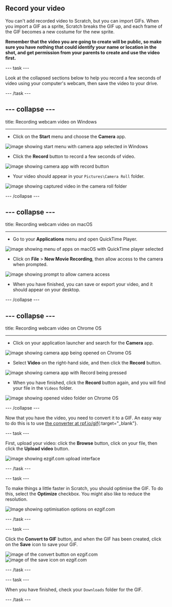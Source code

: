 ## Record your video

You can't add recorded video to Scratch, but you can import GIFs. When you import a GIF as a sprite, Scratch breaks the GIF up, and each frame of the GIF becomes a new costume for the new sprite.

**Remember that the video you are going to create will be public, so make sure you have nothing that could identify your name or location in the shot, and get permission from your parents to create and use the video first.**

--- task ---

Look at the collapsed sections below to help you record a few seconds of video using your computer's webcam, then save the video to your drive.

--- /task ---

--- collapse ---
---

title: Recording webcam video on Windows

---
- Click on the **Start** menu and choose the **Camera** app.

![image showing start menu with camera app selected in Windows](images/camera-app.png)

- Click the **Record** button to record a few seconds of video.

![image showing camera app with record button](images/record-win.png)

- Your video should appear in your `Pictures\Camera Roll` folder.

![image showing captured video in the camera roll folder](images/camera-roll.png)


--- /collapse ---

--- collapse ---
---

title: Recording webcam video on macOS

---
- Go to your **Applications** menu and open QuickTime Player.

![image showing menu of apps on macOS with QuickTime player selected](images/quicktime.png)

- Click on **File** > **New Movie Recording**, then allow access to the camera when prompted.

![image showing prompt to allow camera access](images/allow_cam_macOS.png)

- When you have finished, you can save or export your video, and it should appear on your desktop.


--- /collapse ---

--- collapse ---
---

title: Recording webcam video on Chrome OS

---

- Click on your application launcher and search for the **Camera** app.

![image showing camera app being opened on Chrome OS](images/opencamera.png)

- Select **Video** on the right-hand side, and then click the **Record** button.

![image showing camera app with Record being pressed](images/hitrecord.png)

- When you have finished, click the **Record** button again, and you will find your file in the `Videos` folder.

![image showing opened video folder on Chrome OS](images/videosfolder.png)

--- /collapse ---

Now that you have the video, you need to convert it to a GIF. An easy way to do this is to use [the converter at rpf.io/gif](https://rpf.io/gif){:target="_blank"}.

--- task ---

First, upload your video: click the **Browse** button, click on your file, then click the **Upload video** button.

![image showing ezgif.com upload interface](images/ezgif-upload.png)

--- /task ---

--- task ---

To make things a little faster in Scratch, you should optimise the GIF. To do this, select the **Optimize** checkbox. You might also like to reduce the resolution.

![Image showing optimisation options on ezgif.com](images/optimise-gif.png)

--- /task ---

--- task ---

Click the **Convert to GIF** button, and when the GIF has been created, click on the **Save** icon to save your GIF.

![image of the convert button on ezgif.com](images/convert_btn.png) ![image of the save icon on ezgif.com](images/save_icon.png)

--- /task ---


--- task ---

When you have finished, check your `Downloads` folder for the GIF.

--- /task ---




